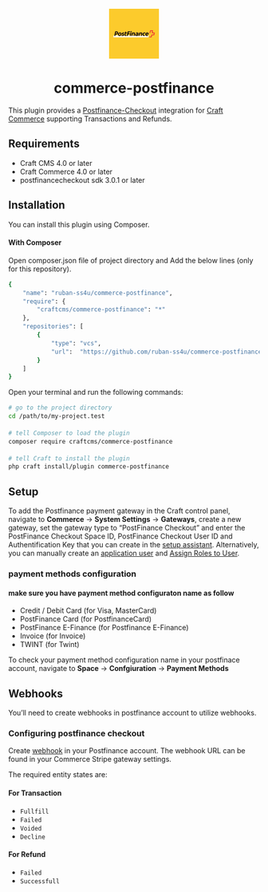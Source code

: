 <p align="center"><img src="./src/icon.svg" width="100" height="100" alt="Postfinance for Craft Commerce icon"></p>

<h1 align="center">commerce-postfinance</h1>

This plugin provides a [Postfinance-Checkout](https://checkout.postfinance.ch/user/login) integration for [Craft Commerce](https://craftcms.com/commerce) supporting Transactions and Refunds.

## Requirements

* Craft CMS 4.0 or later
* Craft Commerce 4.0 or later
* postfinancecheckout sdk 3.0.1 or later

## Installation

You can install this plugin using Composer.

#### With Composer

Open composer.json file of project directory and Add the below lines (only for this repository).

```bash
{
    "name": "ruban-ss4u/commerce-postfinance",
    "require": {
        "craftcms/commerce-postfinance": "*"
    },
    "repositories": [
        {
            "type": "vcs",
            "url":  "https://github.com/ruban-ss4u/commerce-postfinance"
        }
    ]
}
```


Open your terminal and run the following commands:

```bash
# go to the project directory
cd /path/to/my-project.test

# tell Composer to load the plugin
composer require craftcms/commerce-postfinance

# tell Craft to install the plugin
php craft install/plugin commerce-postfinance
```
## Setup


To add the Postfinance payment gateway in the Craft control panel, navigate to **Commerce** → **System Settings** →  **Gateways**, create a new gateway, set the gateway type to “PostFinance Checkout” and enter the PostFinance Checkout Space ID, PostFinance Checkout User ID and Authentification Key that you can create in the [setup assistant](https://checkout.postfinance.ch/space/select?target=/space/assistant).
Alternatively, you can manually create an [application user](https://checkout.postfinance.ch/en-us/doc/permission-concept#_create_application_users)
and [Assign Roles to User](https://checkout.postfinance.ch/en-us/doc/permission-concept#_assign_roles_to_users).

### payment methods configuration

#### make sure you have  payment method configuraton name  as follow
- Credit / Debit Card (for Visa, MasterCard)
- PostFinance Card (for PostfinanceCard)
- PostFinance E-Finance (for Postfinance E-Finance)
- Invoice (for Invoice)
- TWINT (for Twint)

To check your payment method configuration name in your postfinace account, navigate to   **Space** → **Confgiuration** →  **Payment Methods**
## Webhooks

You’ll need to create webhooks in postfinance account to utilize webhooks.

### Configuring postfinance checkout

Create [webhook](https://checkout.postfinance.ch/en-us/doc/webhooks) in your Postfinance account. The webhook URL can be found in your Commerce Stripe gateway settings.

The required entity states are:

#### For Transaction

- `Fullfill`
- `Failed`
- `Voided`
- `Decline`

#### For Refund

- `Failed`
- `Successfull`
